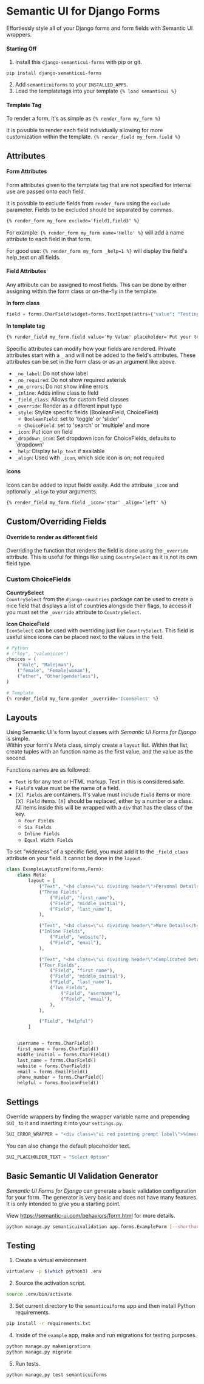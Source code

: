 # Semantic UI for Django Forms
Effortlessly style all of your Django forms and form fields with Semantic UI wrappers.


#### Starting Off
1. Install this `django-semanticui-forms` with pip or git.  
```
pip install django-semanticui-forms
```
2. Add `semanticuiforms` to your `INSTALLED_APPS`.
3. Load the templatetags into your template `{% load semanticui %}`  

#### Template Tag
To render a form, it's as simple as `{% render_form my_form %}`  

It is possible to render each field individually allowing for more
customization within the template. `{% render_field my_form.field %}`  

## Attributes
#### Form Attributes  
Form attributes given to the template tag that are not specified for internal
use are passed onto each field.

It is possible to exclude fields from `render_form` using the `exclude` parameter.
Fields to be excluded should be separated by commas.  
```html
{% render_form my_form exclude='field1,field3' %}
```  

For example: `{% render_form my_form name='Hello' %}` will add a name attribute
to each field in that form.

For good use: `{% render_form my_form _help=1 %}` will display the field's
help_text on all fields.  

 #### Field Attributes
Any attribute can be assigned to most fields. This can be done by either
assigning within the form class or on-the-fly in the template.

**In form class**
```python
field = forms.CharField(widget=forms.TextInput(attrs={"value": "Testing"}))
```

**In template tag**
```html
{% render_field my_form.field value='My Value' placeholder='Put your text here!' %}
```

Specific attributes can modify how your fields are rendered. Private attributes
start with a `_` and will not be added to the field's attributes. These attributes
can be set in the form class or as an argument like above.

* `_no_label`: Do not show label
* `_no_required`: Do not show required asterisk
* `_no_errors`: Do not show inline errors
* `_inline`: Adds inline class to field
* `_field_class`: Allows for custom field classes
* `_override`: Render as a different input type
* `_style`: Stylize specific fields (BooleanField, ChoiceField)
    * `BooleanField`: set to 'toggle' or 'slider'
    * `ChoiceField`: set to 'search' or 'multiple' and more
* `_icon`: Put icon on field
* `_dropdown_icon`: Set dropdown icon for ChoiceFields, defaults to 'dropdown'
* `_help`: Display `help_text` if available
* `_align`: Used with `_icon`, which side icon is on; not required

#### Icons
Icons can be added to input fields easily. Add the attribute `_icon` and
optionally `_align` to your arguments.

```html
{% render_field my_form.field _icon='star' _align='left' %}
```

## Custom/Overriding Fields
#### Override to render as different field
Overriding the function that renders the field is done using the `_override`
attribute. This is useful for things like using `CountrySelect` as it is
not its own field type.  


### Custom ChoiceFields

**CountrySelect**  
`CountrySelect` from the `django-countries` package can be used to create a nice
field that displays a list of countries alongside their flags, to access it you
must set the `_override` attribute to `CountrySelect`.

**Icon ChoiceField**  
`IconSelect` can be used with overriding just like `CountrySelect`. This
field is useful since icons can be placed next to the values in the field.

```python
# Python
# ("key", "value|icon")
choices = (
    ("male", "Male|man"),
    ("female", "Female|woman"),
    ("other", "Other|genderless"),
)

# Template
{% render_field my_form.gender _override='IconSelect' %}
```

## Layouts
Using Semantic UI's form layout classes with <i>Semantic UI Forms for Django</i> is simple.  
Within your form's Meta class, simply create a `layout` list. Within that list,
create tuples with an function name as the first value, and the value as the second.  

Functions names are as followed:
* `Text` is for any text or HTML markup. Text in this is considered safe.
* `Field`'s value must be the name of a field.
* `[X] Fields` are containers. It's value must include `Field` items or more
`[X] Field` items. `[X]` should be replaced, either by a number or a class.
All items inside this will be wrapped with a `div` that has the class of the key.
    * `Four Fields`
    * `Six Fields`
    * `Inline Fields`
    * `Equal Width Fields`

To set "wideness" of a specific field, you must add it to the `_field_class`
attribute on your field. It cannot be done in the `layout`.

```python
class ExampleLayoutForm(forms.Form):
    class Meta:
        layout = [
            ("Text", "<h4 class=\"ui dividing header\">Personal Details</h4>"),
            ("Three Fields",
                ("Field", "first_name"),
                ("Field", "middle_initial"),
                ("Field", "last_name"),
            ),

            ("Text", "<h4 class=\"ui dividing header\">More Details</h4>"),
            ("Inline Fields",
                ("Field", "website"),
                ("Field", "email"),
            ),

            ("Text", "<h4 class=\"ui dividing header\">Complicated Details</h4>"),
            ("Four Fields",
                ("Field", "first_name"),
                ("Field", "middle_initial"),
                ("Field", "last_name"),
                ("Two Fields",
                    ("Field", "username"),
                    ("Field", "email"),
                ),
            ),

            ("Field", "helpful")
        ]


    username = forms.CharField()
    first_name = forms.CharField()
    middle_initial = forms.CharField()
    last_name = forms.CharField()
    website = forms.CharField()
    email = forms.EmailField()
    phone_number = forms.CharField()
    helpful = forms.BooleanField()
```


## Settings
Override wrappers by finding the wrapper variable name and prepending `SUI_` to it
and inserting it into your `settings.py`.  
```python
SUI_ERROR_WRAPPER = "<div class=\"ui red pointing prompt label\">%(message)s</div>"
```   

You can also change the default placeholder text.
```python
SUI_PLACEHOLDER_TEXT = "Select Option"
```

## Basic Semantic UI Validation Generator
<i>Semantic UI Forms for Django</i> can generate a basic validation configuration for your form. The generator is very basic and does not have many features. It is only intended to give you a starting point.  

View https://semantic-ui.com/behaviors/form.html for more details.

```bash
python manage.py semanticuivalidation app.forms.ExampleForm [--shorthand]
```


## Testing
1. Create a virtual environment.  
```bash
virtualenv -p $(which python3) .env
```

2. Source the activation script.  
```bash
source .env/bin/activate
```

3. Set current directory to the `semanticuiforms` app and then install Python requirements.
```bash
pip install -r requirements.txt
```

4. Inside of the `example` app, make and run migrations for testing purposes.
```bash
python manage.py makemigrations 
python manage.py migrate 
```

5. Run tests.
```bash
python manage.py test semanticuiforms 
```
